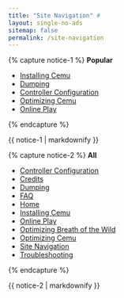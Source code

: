 ```yaml
---
title: "Site Navigation" #
layout: single-no-ads
sitemap: false
permalink: /site-navigation
---
```


{% capture notice-1 %}
**Popular**

+ [Installing Cemu](installing-cemu)
+ [Dumping](dumping)
+ [Controller Configuration](controller-Configuration)
+ [Optimizing Cemu](optimizing-cemu)
+ [Online Play](online-play)

{% endcapture %}
<div class="notice--info">{{ notice-1 | markdownify }}</div>

{% capture notice-2 %}
**All**

+ [Controller Configuration](controller-Configuration)
+ [Credits](credits)
+ [Dumping](dumping)
+ [FAQ](faq)
+ [Home](/)
+ [Installing Cemu](installing-cemu)
+ [Online Play](online-play)
+ [Optimizing Breath of the Wild](optimizing-botw)
+ [Optimizing Cemu](optimizing-cemu)
+ [Site Navigation](site-navigation)
+ [Troubleshooting](troubleshooting)

{% endcapture %}
<div class="notice">{{ notice-2 | markdownify }}</div>

